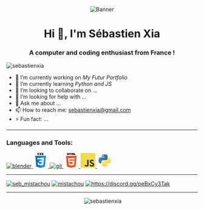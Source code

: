<p align="center"><img src="https://whatifgaming.com/wp-content/uploads/2022/03/Open-A-New-Window.gif)" alt="Banner"/></p>

<h1 align="center">Hi 👋, I'm Sébastien Xia</h1>
<h3 align="center">A computer and coding enthusiast from France !</h3>
<p align="left"> <img src="https://komarev.com/ghpvc/?username=sebastienxia&label=Profile%20views&color=0e75b6&style=flat" alt="sebastienxia" /> </p>

- 🔭 I’m currently working on <em>My Futur Portfolio</em>
- 🌱 I’m currently learning <em>Python and JS</em>
- 👯 I’m looking to collaborate on ...
- 🤔 I’m looking for help with ...
- 💬 Ask me about ...
- 📫 How to reach me: sebastienxia@gmail.com
- ⚡ Fun fact: ...
<hr/>
<h3 align="left">Languages and Tools:</h3>
<p align="left"> <a href="https://www.blender.org/" target="_blank" rel="noreferrer"> <img src="https://download.blender.org/branding/community/blender_community_badge_white.svg" alt="blender" width="40" height="40"/> </a> <a href="https://www.w3schools.com/css/" target="_blank" rel="noreferrer"> <img src="https://raw.githubusercontent.com/devicons/devicon/master/icons/css3/css3-original-wordmark.svg" alt="css3" width="40" height="40"/> </a> <a href="https://git-scm.com/" target="_blank" rel="noreferrer"> <img src="https://www.vectorlogo.zone/logos/git-scm/git-scm-icon.svg" alt="git" width="40" height="40"/> </a> <a href="https://www.w3.org/html/" target="_blank" rel="noreferrer"> <img src="https://raw.githubusercontent.com/devicons/devicon/master/icons/html5/html5-original-wordmark.svg" alt="html5" width="40" height="40"/> </a> <a href="https://developer.mozilla.org/en-US/docs/Web/JavaScript" target="_blank" rel="noreferrer"> <img src="https://raw.githubusercontent.com/devicons/devicon/master/icons/javascript/javascript-original.svg" alt="javascript" width="40" height="40"/> </a> <a href="https://www.python.org" target="_blank" rel="noreferrer"> <img src="https://raw.githubusercontent.com/devicons/devicon/master/icons/python/python-original.svg" alt="python" width="40" height="40"/> </a> </p>
<hr/>
<p align="left">
<a href="https://instagram.com/seb_mistachou" target="blank"><img align="center" src="https://raw.githubusercontent.com/rahuldkjain/github-profile-readme-generator/master/src/images/icons/Social/instagram.svg" alt="seb_mistachou" height="30" width="40" /></a>
<a href="https://www.youtube.com/c/mistachou" target="blank"><img align="center" src="https://raw.githubusercontent.com/rahuldkjain/github-profile-readme-generator/master/src/images/icons/Social/youtube.svg" alt="mistachou" height="30" width="40" /></a>
<a href="https://discord.gg/https://discord.gg/peBxCy3Tak" target="blank"><img align="center" src="https://raw.githubusercontent.com/rahuldkjain/github-profile-readme-generator/master/src/images/icons/Social/discord.svg" alt="https://discord.gg/peBxCy3Tak" height="30" width="40" /></a>
</p>
<hr/>
<p align="center">&nbsp;<img src="https://github-readme-stats.vercel.app/api?username=sebastienxia&show_icons=true&locale=en" alt="sebastienxia" /></p>
